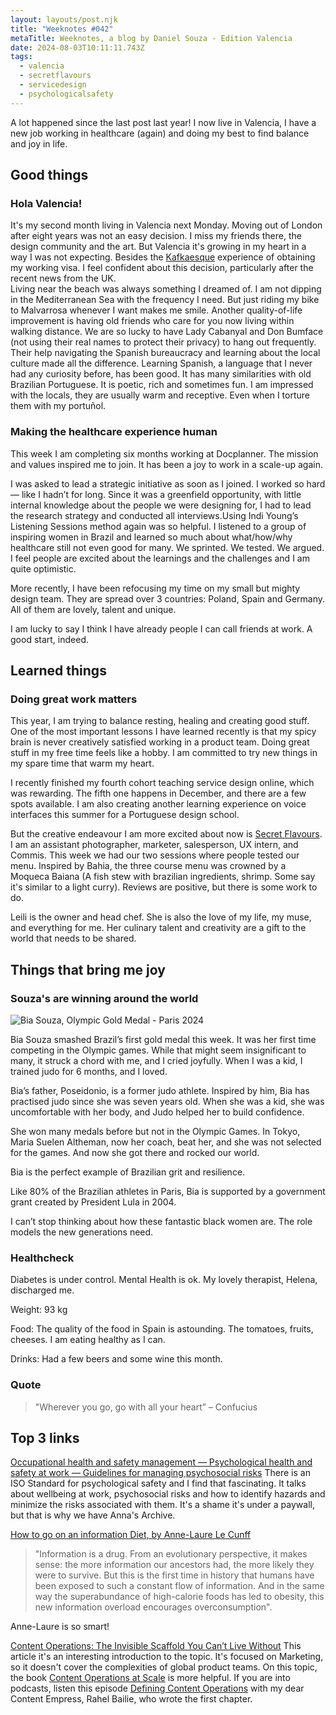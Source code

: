 ```yaml
---
layout: layouts/post.njk
title: "Weeknotes #042"
metaTitle: Weeknotes, a blog by Daniel Souza - Edition Valencia
date: 2024-08-03T10:11:11.743Z
tags:
  - valencia
  - secretflavours
  - servicedesign
  - psychologicalsafety
---
```

A lot happened since the last post last year! I now live in Valencia, I have a new job working in healthcare (again) and doing my best to find balance and joy in life.    

## Good things

### Hola Valencia!

It's my second month living in Valencia next Monday. Moving out of London after eight years was not an easy decision. I miss my friends there, the design community and the art. But Valencia it's growing  in my heart in a way I was not expecting. 
Besides the [Kafkaesque](https://www.youtube.com/watch?v=myh_GWyliXU) experience of obtaining my working visa. I feel confident about this decision, particularly after the recent news from the UK.     
Living near the beach was always something I dreamed of. I am not dipping in the Mediterranean Sea with the frequency I need. But just riding my bike to Malvarrosa whenever I want makes me smile. 
Another quality-of-life improvement is having old friends who care for you now living within walking distance. We are so lucky to have Lady Cabanyal and Don Bumface (not using their real names to protect their privacy) to hang out frequently. Their help navigating the Spanish bureaucracy and learning about the local culture made all the difference. 
Learning Spanish, a language that I never had any curiosity before, has been good. It has many similarities with old Brazilian Portuguese. It is poetic, rich and sometimes fun. I am impressed with the locals, they are usually warm and receptive. Even when I torture them with my portuñol.  

### Making the healthcare experience human

This week I am completing six months working at Docplanner. The mission and values inspired me to join. It has been a joy to work in a scale-up again.   

I was asked to lead a strategic initiative as soon as I joined. I worked so hard — like I hadn’t for long. Since it was a greenfield opportunity, with little internal knowledge about the people we were designing for, I had to lead the research strategy and conducted all interviews.Using Indi Young’s Listening Sessions method again was so helpful. I listened to a group of inspiring women in Brazil and learned so much about what/how/why healthcare still not even good for many. We sprinted. We tested. We argued. I feel people are excited about the learnings and the challenges and I am quite optimistic.  

More recently, I have been refocusing my time on my small but mighty design team. They are spread over 3 countries: Poland, Spain and Germany. All of them are lovely, talent and unique.    

I am lucky to say I think I have already people I can call friends at work. A good start, indeed. 


## Learned things
### Doing great work matters

This year, I am trying to balance resting, healing and creating good stuff. One of the most important lessons I have learned recently is that my spicy brain is never creatively satisfied working in a product team. Doing great stuff in my free time feels like a hobby. I am committed to try new things in my spare time that warm my heart.  

I recently finished my fourth cohort teaching service design online, which was rewarding. The fifth one happens in December, and there are a few spots available. I am also creating another learning experience on voice interfaces this summer for a Portuguese design school. 

But the creative endeavour I am more excited about now is [Secret Flavours](https://www.secretflavours.com). I am an assistant photographer, marketer, salesperson, UX intern, and Commis. This week we had our two sessions where people tested our menu. Inspired by Bahia, the three course menu was crowned by a Moqueca Baiana (A fish stew with brazilian ingredients, shrimp. Some say it's similar to a light curry). Reviews are positive, but there is some work to do.      

Leili is the owner and head chef. She is also the love of my life, my muse, and everything for me. Her culinary talent and creativity are a gift to the world that needs to be shared.    
    
## Things that bring me joy

### Souza's are winning around the world 

![Bia Souza, Olympic Gold Medal - Paris 2024](/images/biasouza.jpeg "Bia Souza, olympic athlete, celebrates her victory in Paris")

Bia Souza smashed Brazil’s first gold medal this week. It was her first time competing in the Olympic games. While that might seem insignificant to many, it struck a chord with me, and I cried joyfully. When I was a kid, I trained judo for 6 months, and I loved. 

Bia’s father, Poseidonio, is a former judo athlete. Inspired by him, Bia has practised judo since she was seven years old. When she was a kid, she was uncomfortable with her body, and Judo helped her to build confidence. 

She won many medals before but not in the Olympic Games. In Tokyo, Maria Suelen Altheman, now her coach, beat her, and she was not selected for the games. And now she got there and rocked our world.

Bia is the perfect example of Brazilian grit and resilience. 

Like 80% of the Brazilian athletes in Paris, Bia is supported by a government grant created by President Lula in 2004. 

I can’t stop thinking about how these fantastic black women are. The role models the new generations need. 

### Healthcheck

Diabetes is under control. Mental Health is ok. My lovely therapist, Helena, discharged me.  

Weight: 93 kg

Food: The quality of the food in Spain is astounding. The tomatoes, fruits, cheeses. I am eating healthy as I can.  

Drinks: Had a few beers and some wine this month. 

###  Quote

> "Wherever you go, go with all your heart”
 – Confucius

## Top 3 links

[Occupational health and safety management — Psychological health and safety at work — Guidelines for managing psychosocial risks](https://www.iso.org/standard/64283.html)
There is an ISO Standard for psychological safety and I find that fascinating. It talks about wellbeing at work, psychosocial risks and how to identify hazards and minimize the risks associated with them. It's a shame it's under a paywall, but that is why we have Anna's Archive. 

[How to go on an information Diet, by Anne-Laure Le Cunff](https://nesslabs.com/information-diet)
> "Information is a drug. From an evolutionary perspective, it makes sense: the more information our ancestors had, the more likely they were to survive. But this is the first time in history that humans have been exposed to such a constant flow of information. And in the same way the superabundance of high-calorie foods has led to obesity, this new information overload encourages overconsumption". 

Anne-Laure is so smart!   

[Content Operations: The Invisible Scaffold You Can’t Live Without](https://www.fenwick.media/all-blog-posts/what-is-content-operations)
This article it's an interesting introduction to the topic. It's focused on Marketing, so it doesn't cover the complexities of global product teams. On this topic, the book [Content Operations at Scale](https://publishing.vt.edu/site/books/e/10.21061/content_operations_evia/) is more helpful. If you are into podcasts, listen this episode [Defining Content Operations](https://player.captivate.fm/episode/18c97655-adef-4e9e-a489-54b16f272253) with my dear Content Empress, Rahel Bailie, who wrote the first chapter. 